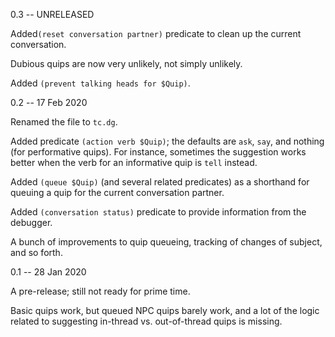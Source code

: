 0.3 -- UNRELEASED

Added`(reset conversation partner)` predicate to clean up the current conversation.

Dubious quips are now very unlikely, not simply unlikely.

Added `(prevent talking heads for $Quip)`.

0.2 -- 17 Feb 2020

Renamed the file to `tc.dg`.

Added predicate `(action verb $Quip)`; the defaults are `ask`, `say`, and nothing (for performative quips).
For instance, sometimes the suggestion works better when the verb for an informative quip
is `tell` instead.

Added `(queue $Quip)` (and several related predicates) as a shorthand for queuing a quip for the current conversation partner.

Added `(conversation status)` predicate to provide information from the debugger.

A bunch of improvements to quip queueing, tracking of changes of subject, and so forth.

0.1 -- 28 Jan 2020

A pre-release; still not ready for prime time.

Basic quips work, but queued NPC quips barely work, and a lot
of the logic related to suggesting in-thread vs. out-of-thread
quips is missing.

